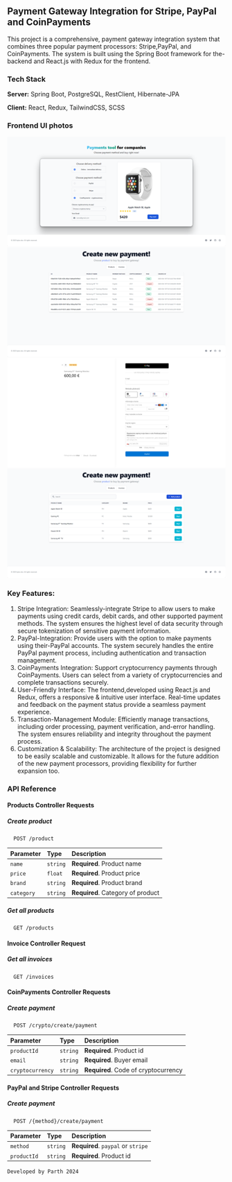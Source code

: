 ## Payment Gateway Integration for Stripe, PayPal and CoinPayments

This project is a comprehensive, payment gateway integration system that combines three popular payment processors: Stripe,PayPal, and CoinPayments. 
The system is built using the Spring Boot framework for the-backend and React.js with Redux for the frontend.

### Tech Stack

**Server:** Spring Boot, PostgreSQL, RestClient, Hibernate-JPA

**Client:** React, Redux, TailwindCSS, SCSS

### Frontend UI photos
![front_end_example](./docs/payment.png)
![front_end_example](./docs/invoices.png)
![front_end_example](./docs/stripe.png)
![front_end_example](./docs/products.png)

### Key Features:

1. Stripe Integration: Seamlessly-integrate Stripe to allow users to make payments using credit cards, debit cards, and other supported payment methods. The system ensures the highest level of data security through secure tokenization of sensitive payment information.
2. PayPal-Integration: Provide users with the option to make payments using their-PayPal accounts. The system securely handles the entire PayPal payment process, including authentication and transaction management.
3. CoinPayments Integration: Support cryptocurrency payments through CoinPayments. Users can select from a variety of cryptocurrencies and complete transactions securely.
4. User-Friendly Interface: The frontend,developed using React.js and Redux, offers a responsive & intuitive user interface. Real-time updates and feedback on the payment status provide a seamless payment experience.
5. Transaction-Management Module: Efficiently manage transactions, including order processing, payment verification, and-error handling. The system ensures reliability and integrity throughout the payment process.
6. Customization & Scalability: The architecture of the project is designed to be easily scalable and customizable. It allows for the future addition of the new payment processors, providing flexibility for further expansion too.

### API Reference

#### Products Controller Requests

##### Create product 
```
  POST /product
```
| Parameter | Type     | Description                |
| :-------- | :------- | :------------------------- |
| `name`    | `string` | **Required**. Product name |
| `price`   | `float`  | **Required**. Product price |
| `brand`   | `string`  | **Required**. Product brand |
| `category`   | `string`  | **Required**. Category of product |

##### Get all products

```
  GET /products
```

#### Invoice Controller Request

##### Get all invoices
```
  GET /invoices
```

#### CoinPayments Controller Requests

##### Create payment
```
  POST /crypto/create/payment
```
| Parameter | Type     | Description                |
| :-------- | :------- | :------------------------- |
| `productId`    | `string` | **Required**. Product id |
| `email`   | `string`  | **Required**. Buyer email |
| `cryptocurrency` | `string`  | **Required**. Code of cryptocurrency |

#### PayPal and Stripe Controller Requests 

##### Create payment
```
  POST /{method}/create/payment
```
| Parameter | Type     | Description                |
| :-------- | :------- | :------------------------- |
| `method`    | `string` | **Required**. `paypal` or `stripe` |
| `productId`   | `string`  | **Required**. Product id |


`Developed by Parth 2024`
